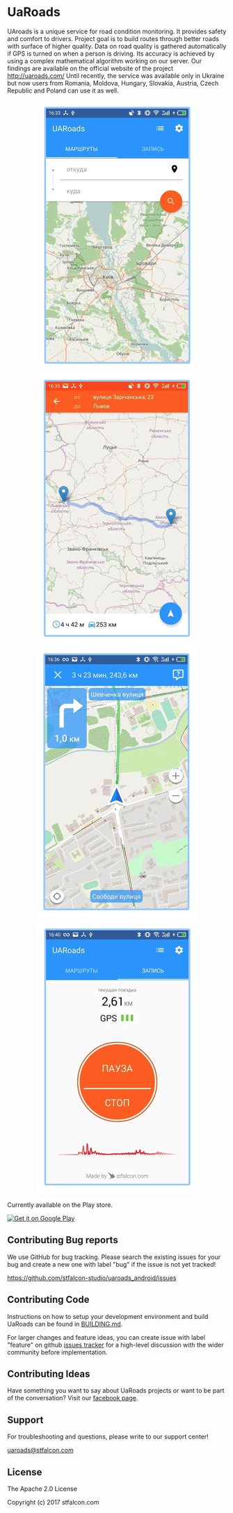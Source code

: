# UaRoads

UAroads is a unique service for road condition monitoring. It provides safety and comfort to drivers.
Project goal is to build routes through better roads with surface of higher quality.
Data on road quality is gathered automatically if GPS is turned on when a person is driving. Its accuracy is achieved by using a complex mathematical algorithm working on our server. Our findings are available on the official website of the project http://uaroads.com/
Until recently, the service was available only in Ukraine but now users from Romania, Moldova, Hungary, Slovakia, Austria, Czech Republic and Poland can use it as well.

<p align="center">
<img src="images/screen1.png"><img src="images/screen2.png">
<img src="images/screen3.png"><img src="images/screen4.png">
</p>

Currently available on the Play store.

<a href="https://play.google.com/store/apps/details?id=com.stfalcon.uaroads"><img alt="Get it on Google Play" src="https://play.google.com/intl/en_us/badges/images/generic/en-play-badge.png" height=56px /></a>

## Contributing Bug reports
We use GitHub for bug tracking. Please search the existing issues for your bug and create a new one with label "bug" if the issue is not yet tracked!

https://github.com/stfalcon-studio/uaroads_android/issues

## Contributing Code
Instructions on how to setup your development environment and build UaRoads can be found in  [BUILDING.md](./BUILDING.md).

For larger changes and feature ideas, you can create issue with label "feature" on github [issues tracker](https://github.com/stfalcon-studio/uaroads_android/issues) for a high-level discussion with the wider community before implementation.

## Contributing Ideas
Have something you want to say about UaRoads projects or want to be part of the conversation? Visit our [facebook page](https://www.facebook.com/uaroads/?fref=ts).

## Support
For troubleshooting and questions, please write to our support center!

uaroads@stfalcon.com

<!-- ## Documentation
Looking for documentation? Check out the wiki!
<Link to the documentation> -->

## License

The Apache 2.0 License

Copyright (c) 2017 stfalcon.com
